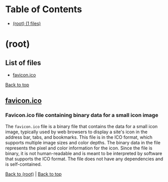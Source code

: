 # Table of Contents

- [(root) (1 files)](#root)
# (root)

## List of files

- [favicon.ico](#faviconico)

[Back to top](#table-of-contents)

## [favicon.ico](favicon.ico)

### Favicon.ico file containing binary data for a small icon image
The `favicon.ico` file is a binary file that contains the data for a small icon image, typically used by web browsers to display a site's icon in the address bar, tabs, and bookmarks. This file is in the ICO format, which supports multiple image sizes and color depths. The binary data in the file represents the pixel and color information for the icon. Since the file is binary, it is not human-readable and is meant to be interpreted by software that supports the ICO format. The file does not have any dependencies and is self-contained.

[Back to (root)](#root) | [Back to top](#table-of-contents)

